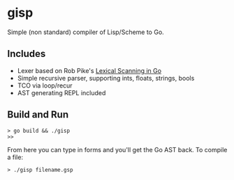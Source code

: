 gisp
====

Simple (non standard) compiler of Lisp/Scheme to Go.

## Includes
- Lexer based on Rob Pike's [Lexical Scanning in Go](http://cuddle.googlecode.com/hg/talk/lex.html#title-slide)
- Simple recursive parser, supporting ints, floats, strings, bools
- TCO via loop/recur
- AST generating REPL included



## Build and Run
```
> go build && ./gisp
>>
```
From here you can type in forms and you'll get the Go AST back.
To compile a file:
```
> ./gisp filename.gsp
````
